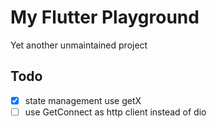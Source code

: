 # My Flutter Playground

Yet another unmaintained project

## Todo

- [x] state management use getX
- [ ] use GetConnect as http client instead of dio
